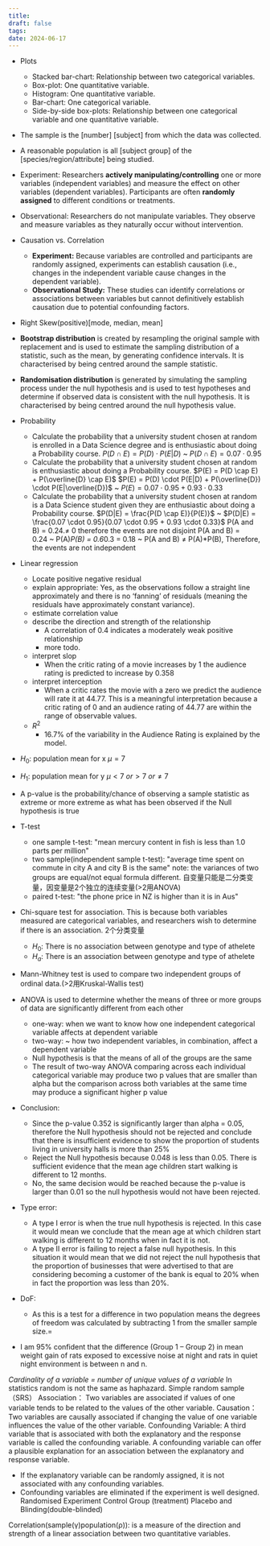 ```yaml
---
title: 
draft: false
tags: 
date: 2024-06-17
---
```

- Plots
	- Stacked bar-chart: Relationship between two categorical variables.
	- Box-plot: One quantitative variable.
	- Histogram: One quantitative variable.
	- Bar-chart: One categorical variable.
	- Side-by-side box-plots:   Relationship between one categorical variable and one quantitative variable.

- The sample is the [number] [subject] from which the data was collected.
- A reasonable population is all [subject group] of the [species/region/attribute] being studied.

- Experiment: Researchers **actively manipulating/controlling** one or more variables (independent variables) and measure the effect on other variables (dependent variables). Participants are often **randomly assigned** to different conditions or treatments.
- Observational: Researchers do not manipulate variables. They observe and measure variables as they naturally occur without intervention.
  
- Causation vs. Correlation
	- **Experiment:** Because variables are controlled and participants are randomly assigned, experiments can establish causation (i.e., changes in the independent variable cause changes in the dependent variable).
	- **Observational Study:** These studies can identify correlations or associations between variables but cannot definitively establish causation due to potential confounding factors.

- Right Skew(positive)[mode, median, mean]

- **Bootstrap distribution** is created by resampling the original sample with replacement and is used to estimate the sampling distribution of a statistic, such as the mean, by generating confidence intervals. It is characterised by being centred around the sample statistic.
- **Randomisation distribution** is generated by simulating the sampling process under the null hypothesis and is used to test hypotheses and determine if observed data is consistent with the null hypothesis. It is characterised by being centred around the null hypothesis value.
  
- Probability
	- Calculate the probability that a university student chosen at random is enrolled in a Data Science degree and is enthusiastic about doing a Probability course.
		$P(D \cap E) = P(D) \cdot P(E|D)$ ~ $P(D \cap E) = 0.07 \cdot 0.95$
	- Calculate the probability that a university student chosen at random is enthusiastic about doing a Probability course.
		$P(E) = P(D \cap E) + P(\overline{D} \cap E)$
		$P(E) = P(D) \cdot P(E|D) + P(\overline{D}) \cdot P(E|\overline{D})$ ~ $P(E) = 0.07 \cdot 0.95 + 0.93 \cdot 0.33$
	- Calculate the probability that a university student chosen at random is a Data Science student given they are enthusiastic about doing a Probability course.
		$P(D|E) = \frac{P(D \cap E)}{P(E)}$ ~ $P(D|E) = \frac{0.07 \cdot 0.95}{0.07 \cdot 0.95 + 0.93 \cdot 0.33}$
P(A and B) = 0.24.≠ 0 therefore the events are not disjoint
P(A and B) = 0.24 ~ P(A)*P(B) = 0.6*0.3 = 0.18 ~ P(A and B) ≠ P(A)*P(B), Therefore, the events are not independent

- Linear regression
	- Locate positive negative  residual
	- explain appropriate:   Yes, as the observations follow a straight line approximately and there is no ‘fanning’ of residuals (meaning the residuals have approximately constant variance).
	- estimate   correlation value
	- describe the direction and strength of the relationship
		- A correlation of 0.4 indicates a moderately weak positive relationship
		- more todo.
	- interpret slop
		-   When the critic rating of a movie increases by 1 the audience rating is predicted to increase by 0.358
	- interpret interception
		- When a critic rates the movie with a zero we predict the audience will rate it at 44.77. This is a meaningful interpretation because a critic rating of 0 and an audience rating of 44.77 are within the range of observable values.
	- $R^2$
		- 16.7% of the variability in the Audience Rating is explained by the model.

- $H_0$: population mean for x $\mu = 7$
- $H_1$: population mean for y $\mu \lt7 \ or \gt 7 \ or \neq 7$ 
- A p-value is the probability/chance of observing a sample statistic as extreme or more extreme as what has been observed if the Null hypothesis is true
- T-test
	- one sample t-test: "mean mercury content in fish is less than 1.0 parts per million"
	- two sample(independent sample t-test): "average time spent on commute in city A and city B is the same" note: the variances of two groups are equal/not equal formula different. 自变量只能是二分类变量，因变量是2个独立的连续变量(>2用ANOVA)
	- paired t-test: "the phone price in NZ is higher than it is in Aus"
- Chi-square test for association. This is because both variables measured are categorical variables, and researchers wish to determine if there is an association. 2个分类变量
	- $H_0$: There is no association between genotype and type of athelete 
	- $H_a$: There is an association between genotype and type of athelete
- Mann-Whitney test is used to compare two independent groups of ordinal data.(>2用Kruskal-Wallis test)
- ANOVA is used to determine whether the means of three or more groups of data are significantly different from each other
	- one-way: when we want to know how one independent categorical variable affects at dependent variable
	- two-way: ~ how two independent variables, in combination, affect a dependent variable
	- Null hypothesis is that the means of all of the groups are the same
	- The result of two-way ANOVA comparing across each individual categorical variable may produce two p values that are smaller than alpha but the comparison across both variables at the same time may produce a significant higher p value

- Conclusion: 
	- Since the p-value 0.352 is significantly larger than alpha = 0.05, therefore the Null hypothesis should not be rejected and conclude that there is insufficient evidence to show the proportion of students living in university halls is more than 25%
	- Reject the Null hypothesis because 0.048 is less than 0.05. There is sufficient evidence that the mean age children start walking is different to 12 months.
	- No, the same decision would be reached because the p-value is larger than 0.01 so the null hypothesis would not have been rejected.
- Type error: 
	- A type I error is when the true null hypothesis is rejected. In this case it would mean we conclude that the mean age at which children start walking is different to 12 months when in fact it is not.
	- A type II error is failing to reject a false null hypothesis. In this situation it would mean that we did not reject the null hypothesis that the proportion of businesses that were advertised to that are considering becoming a customer of the bank is equal to 20% when in fact the proportion was less than 20%.
- DoF:
	- As this is a test for a difference in two population means the degrees of freedom was calculated by subtracting 1 from the smaller sample size.=
- I am 95% confident that the difference (Group 1 – Group 2) in mean weight gain of rats exposed to excessive noise at night and rats in quiet night environment is between n and n.

_Cardinality of a variable = number of unique values of a variable_
In statistics random is not the same as haphazard. Simple random sample（SRS）
Association： Two variables are associated if values of one variable tends to be related to the values of the other variable.
Causation： Two variables are causally associated if changing the value of one variable influences the value of the other variable.
Confounding Variable: A third variable that is associated with both the explanatory and the response variable is called the confounding variable.
A confounding variable can offer a plausible explanation for an association between the explanatory and response variable.
- If the explanatory variable can be randomly assigned, it is not associated with any confounding variables.
- Confounding variables are eliminated if the experiment is well designed.
Randomised Experiment
Control Group (treatment) Placebo and Blinding(double-blinded)

Correlation(sample(γ)population(ρ)): is a measure of the direction and strength of a linear association between two quantitative variables.